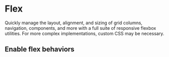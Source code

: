 # Flex

Quickly manage the layout, alignment, and sizing of grid columns, navigation, components, and more with a full suite of responsive flexbox utilities. For more complex implementations, custom CSS may be necessary.

## Enable flex behaviors

